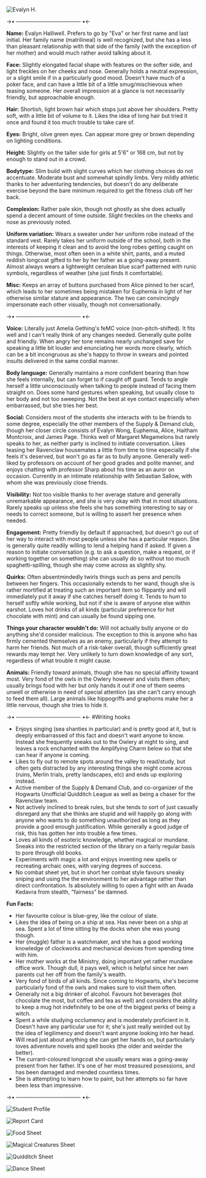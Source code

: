 ![Evalyn H.](https://files.catbox.moe/q2agpj.png)

->• ───────────────── •<-

**Name:** Evalyn Halliwell. Prefers to go by "Eva" or her first name and last initial. Her family name (matrilineal) is well recognized, but she has a less than pleasant relationship with that side of the family (with the exception of her mother) and would much rather avoid talking about it.

**Face:** Slightly elongated facial shape with features on the softer side, and light freckles on her cheeks and nose. Generally holds a neutral expression, or a slight smile if in a particularly good mood. Doesn't have much of a poker face, and can have a little bit of a little smug/mischievous when teasing someone. Her overall impression at a glance is not necessarily friendly, but approachable enough.

**Hair:** Shortish, light brown hair which stops just above her shoulders. Pretty soft, with a little bit of volume to it. Likes the idea of long hair but tried it once and found it too much trouble to take care of.

**Eyes:** Bright, olive green eyes. Can appear more grey or brown depending on lighting conditions.

**Height:** Slightly on the taller side for girls at 5'6" or 168 cm, but not by enough to stand out in a crowd.

**Bodytype:** Slim build with slight curves which her clothing choices do not accentuate. Moderate bust and somewhat spindly limbs. Very mildly athletic thanks to her adventuring tendencies, but doesn't do any deliberate exercise beyond the bare minimum required to get the fitness club off her back.

**Complexion:** Rather pale skin, though not ghostly as she does actually spend a decent amount of time outside. Slight freckles on the cheeks and nose as previously noted.

**Uniform variation:** Wears a sweater under her uniform robe instead of the standard vest. Rarely takes her uniform outside of the school, both in the interests of keeping it clean and to avoid the long robes getting caught on things. Otherwise, most often seen in a white shirt, pants, and a muted reddish longcoat gifted to her by her father as a going-away present. Almost always wears a lightweight cerulean blue scarf patterned with runic symbols, regardless of weather (she just finds it comfortable).

**Misc:** Keeps an array of buttons purchased from Alice pinned to her scarf, which leads to her sometimes being mistaken for Euphemia in light of her otherwise similar stature and appearance. The two can convincingly impersonate each other visually, though not conversationally.

->• ───────────────── •<-

**Voice:** Literally just Amelia Gething's feMC voice (non-pitch-shifted). It fits well and I can't really think of any changes needed. Generally quite polite and friendly. When angry her tone remains nearly unchanged save for speaking a little bit louder and enunciating her words more clearly, which can be a bit incongruous as she's happy to throw in swears and pointed insults delivered in the same cordial manner.

**Body language:** Generally maintains a more confident bearing than how she feels internally, but can forget to if caught off guard. Tends to angle herself a little unconsciously when talking to people instead of facing them straight on. Does some hand gestures when speaking, but usually close to her body and not too sweeping. Not the best at eye contact especially when embarrassed, but she tries her best.

**Social:** Considers most of the students she interacts with to be friends to some degree, especially the other members of the Supply & Demand club, though her closer circle consists of Evalyn Wong, Euphemia, Alice, Haitham Montcroix, and James Page. Thinks well of Margaret Megamelons but rarely speaks to her, as neither party is inclined to initiate conversation. Likes teasing her Ravenclaw housemates a little from time to time especially if she feels it's deserved, but won't go as far as to bully anyone. Generally well-liked by professors on account of her good grades and polite manner, and enjoys chatting with professor Sharp about his time as an auror on occasion. Currently in an intimate relationship with Sebastian Sallow, with whom she was previously close friends.

**Visibility:** Not too visible thanks to her average stature and generally unremarkable appearance, and she is very okay with that in most situations. Rarely speaks up unless she feels she has something interesting to say or needs to correct someone, but is willing to assert her presence when needed.

**Engagement:** Pretty friendly by default if approached, but doesn't go out of her way to interact with most people unless she has a particular reason. She is generally quite readily willing to lend a helping hand if asked. If given a reason to initiate conversation (e.g. to ask a question, make a request, or if working together on something) she can usually do so without too much spaghetti-spilling, though she may come across as slightly shy.

**Quirks:** Often absentmindedly twirls things such as pens and pencils between her fingers. This occasionally extends to her wand, though she is rather mortified at treating such an important item so flippantly and will immediately put it away if she catches herself doing it. Tends to hum to herself softly while working, but not if she is aware of anyone else within earshot. Loves hot drinks of all kinds (particular preference for hot chocolate with mint) and can usually be found sipping one.

**Things your character wouldn't do:** Will not actually bully anyone or do anything she'd consider malicious. The exception to this is anyone who has firmly cemented themselves as an enemy, particularly if they attempt to harm her friends. Not much of a risk-taker overall, though sufficiently great rewards may tempt her. Very unlikely to turn down knowledge of any sort, regardless of what trouble it might cause.

**Animals:** Friendly toward animals, though she has no special affinity toward most. Very fond of the owls in the Owlery however and visits them often; usually brings food with her but only hands it out if one of them seems unwell or otherwise in need of special attention (as she can't carry enough to feed them all). Large animals like hippogriffs and graphorns make her a little nervous, though she tries to hide it.

->• ───────────────── •<-
#Writing hooks
- Enjoys singing (sea shanties in particular) and is pretty good at it, but is deeply embarrassed of this fact and doesn't want anyone to know. Instead she frequently sneaks out to the Owlery at night to sing, and leaves a rock enchanted with the Amplifying Charm below so that she can hear if anyone is coming.
- Likes to fly out to remote spots around the valley to read/study, but often gets distracted by any interesting things she might come across (ruins, Merlin trials, pretty landscapes, etc) and ends up exploring instead.
- Active member of the Supply & Demand Club, and co-organizer of the Hogwarts Unofficial Quidditch League as well as being a chaser for the Ravenclaw team.
- Not actively inclined to break rules, but she tends to sort of just casually disregard any that she thinks are stupid and will happily go along with anyone who wants to do something unauthorized as long as they provide a good enough justification. While generally a good judge of risk, this has gotten her into trouble a few times.
- Loves all kinds of esoteric knowledge, whether magical or mundane. Sneaks into the restricted section of the library on a fairly regular basis to pore through old books.
- Experiments with magic a lot and enjoys inventing new spells or recreating archaic ones, with varying degrees of success.
- No combat sheet yet, but in short her combat style favours sneaky sniping and using the the environment to her advantage rather than direct confrontation. Is absolutely willing to open a fight with an Avada Kedavra from stealth, "fairness" be damned.


**Fun Facts:**
- Her favourite colour is blue-grey, like the colour of slate.
- Likes the idea of being on a ship at sea. Has never been on a ship at sea. Spent a lot of time sitting by the docks when she was young though.
- Her (muggle) father is a watchmaker, and she has a good working knowledge of clockworks and mechanical devices from spending time with him.
- Her mother works at the Ministry, doing important yet rather mundane office work. Though dull, it pays well, which is helpful since her own parents cut her off from the family's wealth.
- Very fond of birds of all kinds. Since coming to Hogwarts, she's become particularly fond of the owls and makes sure to visit them often.
- Generally not a big drinker of alcohol. Favours hot beverages (hot chocolate the most, but coffee and tea as well) and considers the ability to keep a mug hot indefinitely to be one of the biggest perks of being a witch.
- Spent a while studying occlumency and is moderately proficient in it. Doesn't have any particular use for it; she's just really weirded out by the idea of legilimency and doesn't want anyone looking into her head.
- Will read just about anything she can get her hands on, but particularly loves adventure novels and spell books (the older and weirder the better).
- The currant-coloured longcoat she usually wears was a going-away present from her father. It's one of her most treasured posessions, and has been damaged and mended countless times.
- She is attempting to learn how to paint, but her attempts so far have been less than impressive.

->• ───────────────── •<-


![Student Profile](https://files.catbox.moe/9hy3js.png)

![Report Card](https://files.catbox.moe/pxqv4b.jpg)

![Food Sheet](https://files.catbox.moe/6uveqy.png)

![Magical Creatures Sheet](https://files.catbox.moe/06rxcr.png)

![Quidditch Sheet](https://files.catbox.moe/oitc5w.png)

![Dance Sheet](https://files.catbox.moe/h5qvgh.png)